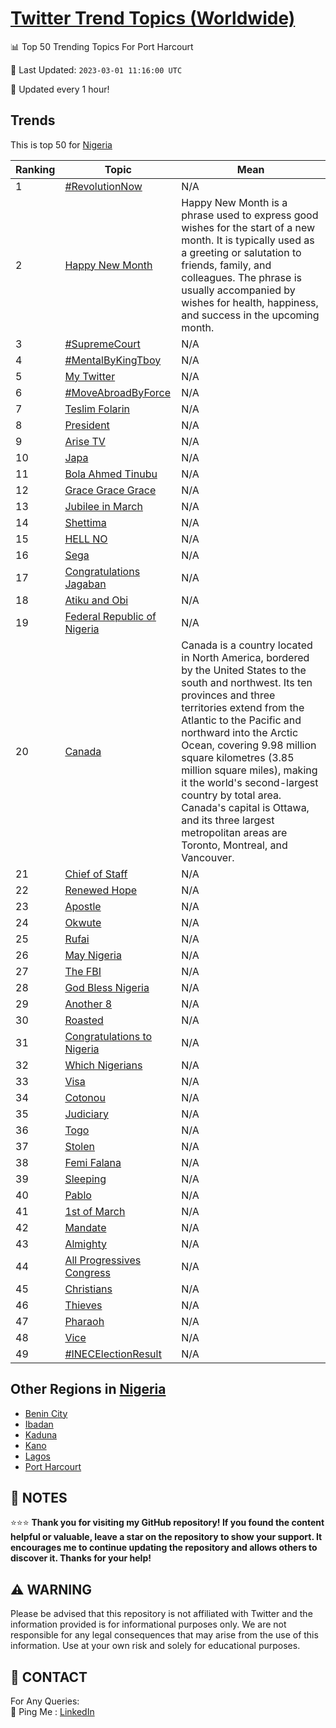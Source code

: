 [Twitter Trend Topics (Worldwide)](https://github.com/ErcinDedeoglu/Twitter-Trend-Topics)
==========


📊 Top 50 Trending Topics For Port Harcourt

📆 Last Updated: `2023-03-01 11:16:00 UTC`

🔧 Updated every 1 hour!


## Trends

This is top 50 for [Nigeria](</Nigeria>)

| Ranking | Topic | Mean |
| ------- | ------------ | ------------ |
| 1 | [#RevolutionNow](http://twitter.com/search?q=%23RevolutionNow) | N/A |
| 2 | [Happy New Month](http://twitter.com/search?q=Happy+New+Month) | Happy New Month is a phrase used to express good wishes for the start of a new month. It is typically used as a greeting or salutation to friends, family, and colleagues. The phrase is usually accompanied by wishes for health, happiness, and success in the upcoming month. |
| 3 | [#SupremeCourt](http://twitter.com/search?q=%23SupremeCourt) | N/A |
| 4 | [#MentalByKingTboy](http://twitter.com/search?q=%23MentalByKingTboy) | N/A |
| 5 | [My Twitter](http://twitter.com/search?q=My+Twitter) | N/A |
| 6 | [#MoveAbroadByForce](http://twitter.com/search?q=%23MoveAbroadByForce) | N/A |
| 7 | [Teslim Folarin](http://twitter.com/search?q=Teslim+Folarin) | N/A |
| 8 | [President](http://twitter.com/search?q=President) | N/A |
| 9 | [Arise TV](http://twitter.com/search?q=Arise+TV) | N/A |
| 10 | [Japa](http://twitter.com/search?q=Japa) | N/A |
| 11 | [Bola Ahmed Tinubu](http://twitter.com/search?q=Bola+Ahmed+Tinubu) | N/A |
| 12 | [Grace Grace Grace](http://twitter.com/search?q=Grace+Grace+Grace) | N/A |
| 13 | [Jubilee in March](http://twitter.com/search?q=Jubilee+in+March) | N/A |
| 14 | [Shettima](http://twitter.com/search?q=Shettima) | N/A |
| 15 | [HELL NO](http://twitter.com/search?q=HELL+NO) | N/A |
| 16 | [Sega](http://twitter.com/search?q=Sega) | N/A |
| 17 | [Congratulations Jagaban](http://twitter.com/search?q=Congratulations+Jagaban) | N/A |
| 18 | [Atiku and Obi](http://twitter.com/search?q=Atiku+and+Obi) | N/A |
| 19 | [Federal Republic of Nigeria](http://twitter.com/search?q=Federal+Republic+of+Nigeria) | N/A |
| 20 | [Canada](http://twitter.com/search?q=Canada) | Canada is a country located in North America, bordered by the United States to the south and northwest. Its ten provinces and three territories extend from the Atlantic to the Pacific and northward into the Arctic Ocean, covering 9.98 million square kilometres (3.85 million square miles), making it the world's second-largest country by total area. Canada's capital is Ottawa, and its three largest metropolitan areas are Toronto, Montreal, and Vancouver. |
| 21 | [Chief of Staff](http://twitter.com/search?q=Chief+of+Staff) | N/A |
| 22 | [Renewed Hope](http://twitter.com/search?q=Renewed+Hope) | N/A |
| 23 | [Apostle](http://twitter.com/search?q=Apostle) | N/A |
| 24 | [Okwute](http://twitter.com/search?q=Okwute) | N/A |
| 25 | [Rufai](http://twitter.com/search?q=Rufai) | N/A |
| 26 | [May Nigeria](http://twitter.com/search?q=May+Nigeria) | N/A |
| 27 | [The FBI](http://twitter.com/search?q=The+FBI) | N/A |
| 28 | [God Bless Nigeria](http://twitter.com/search?q=God+Bless+Nigeria) | N/A |
| 29 | [Another 8](http://twitter.com/search?q=Another+8) | N/A |
| 30 | [Roasted](http://twitter.com/search?q=Roasted) | N/A |
| 31 | [Congratulations to Nigeria](http://twitter.com/search?q=Congratulations+to+Nigeria) | N/A |
| 32 | [Which Nigerians](http://twitter.com/search?q=Which+Nigerians) | N/A |
| 33 | [Visa](http://twitter.com/search?q=Visa) | N/A |
| 34 | [Cotonou](http://twitter.com/search?q=Cotonou) | N/A |
| 35 | [Judiciary](http://twitter.com/search?q=Judiciary) | N/A |
| 36 | [Togo](http://twitter.com/search?q=Togo) | N/A |
| 37 | [Stolen](http://twitter.com/search?q=Stolen) | N/A |
| 38 | [Femi Falana](http://twitter.com/search?q=Femi+Falana) | N/A |
| 39 | [Sleeping](http://twitter.com/search?q=Sleeping) | N/A |
| 40 | [Pablo](http://twitter.com/search?q=Pablo) | N/A |
| 41 | [1st of March](http://twitter.com/search?q=1st+of+March) | N/A |
| 42 | [Mandate](http://twitter.com/search?q=Mandate) | N/A |
| 43 | [Almighty](http://twitter.com/search?q=Almighty) | N/A |
| 44 | [All Progressives Congress](http://twitter.com/search?q=All+Progressives+Congress) | N/A |
| 45 | [Christians](http://twitter.com/search?q=Christians) | N/A |
| 46 | [Thieves](http://twitter.com/search?q=Thieves) | N/A |
| 47 | [Pharaoh](http://twitter.com/search?q=Pharaoh) | N/A |
| 48 | [Vice](http://twitter.com/search?q=Vice) | N/A |
| 49 | [#INECElectionResult](http://twitter.com/search?q=%23INECElectionResult) | N/A |



## Other Regions in [Nigeria](</Nigeria>)

* [Benin City](</Nigeria/Benin City.md>)
* [Ibadan](</Nigeria/Ibadan.md>)
* [Kaduna](</Nigeria/Kaduna.md>)
* [Kano](</Nigeria/Kano.md>)
* [Lagos](</Nigeria/Lagos.md>)
* [Port Harcourt](</Nigeria/Port Harcourt.md>)



## 📝 NOTES

⭐⭐⭐ **Thank you for visiting my GitHub repository! If you found the content helpful or valuable, leave a star on the repository to show your support. It encourages me to continue updating the repository and allows others to discover it. Thanks for your help!**


## ⚠️ WARNING

Please be advised that this repository is not affiliated with Twitter and the information provided is for informational purposes only. We are not responsible for any legal consequences that may arise from the use of this information. Use at your own risk and solely for educational purposes.


## 📨 CONTACT

 For Any Queries:  
            🏓 Ping Me : [LinkedIn](https://www.linkedin.com/in/ercindedeoglu/)
